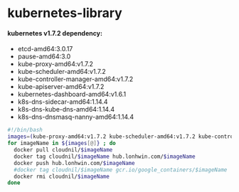 # kubernetes-library

#### kubernetes v1.7.2 dependency:
- etcd-amd64:3.0.17
- pause-amd64:3.0
- kube-proxy-amd64:v1.7.2 
- kube-scheduler-amd64:v1.7.2
- kube-controller-manager-amd64:v1.7.2 
- kube-apiserver-amd64:v1.7.2
- kubernetes-dashboard-amd64:v1.6.1
- k8s-dns-sidecar-amd64:1.14.4
- k8s-dns-kube-dns-amd64:1.14.4
- k8s-dns-dnsmasq-nanny-amd64:1.14.4

```bash
#!/bin/bash
images=(kube-proxy-amd64:v1.7.2 kube-scheduler-amd64:v1.7.2 kube-controller-manager-amd64:v1.7.2 kube-apiserver-amd64:v1.7.2 etcd-amd64:3.0.17 pause-amd64:3.0 kubernetes-dashboard-amd64:v1.6.1 k8s-dns-sidecar-amd64:1.14.4 k8s-dns-kube-dns-amd64:1.14.4 k8s-dns-dnsmasq-nanny-amd64:1.14.4)
for imageName in ${images[@]} ; do
  docker pull cloudnil/$imageName
  docker tag cloudnil/$imageName hub.lonhwin.com/$imageName
  docker push hub.lonhwin.com/$imageName
  #docker tag cloudnil/$imageName gcr.io/google_containers/$imageName
  docker rmi cloudnil/$imageName
done
```
